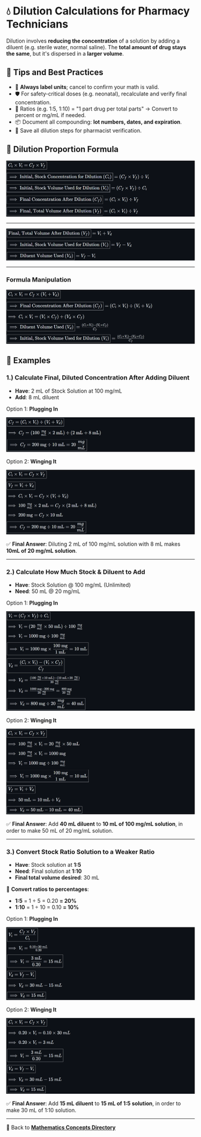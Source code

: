 # 💧 Dilution Calculations for Pharmacy Technicians

<!-- 
## Reference

Pharmacy Calculations, 6e; Morton Publishing | Chapter 30
-->

Dilution involves **reducing the concentration** of a solution by adding a diluent (e.g. sterile water, normal saline). The **total amount of drug stays the same**, but it's dispersed in a **larger volume**.

## 🚨 Tips and Best Practices

- 📍 **Always label units**; cancel to confirm your math is valid.
- 🛡️ For safety-critical doses (e.g. neonatal), recalculate and verify final concentration.
- 🔁 Ratios (e.g. 1:5, 1:10) = "1 part drug per total parts" → Convert to percent or mg/mL if needed.
- 📦 Document all compounding: **lot numbers, dates, and expiration**.
- 🔗 Save all dilution steps for pharmacist verification.

## 🔢 Dilution Proportion Formula

![V_i C_i = V_f C_f](./img/dilutions/f1.PNG)
<!-- 
${\boxed{C_i \times V_i = C_f \times V_f}}$

${\boxed{\implies \text{Initial, Stock Concentration for Dilution } (C_i)} = (C_f \times V_f) \div V_i}$

${\boxed{\implies \text{Initial, Stock Volume Used for Dilution } (V_i)} = (C_f \times V_f) \div C_i}$

${\boxed{\implies \text{Final Concentration After Dilution } (C_f)} = (C_i \times V_i) \div V_f}$

${\boxed{\implies \text{Final, Total Volume After Dilution } (V_f)} = (C_i \times V_i) \div V_f}$ -->

---

![V_f = V_i + V_d](./img/dilutions/f2.PNG)
<!-- 
${\boxed{\text{Final, Total Volume After Dilution } (V_f)} = V_i + V_d}$

${\boxed{\implies \text{Initial, Stock Volume Used for Dilution } (V_i)} = V_f - V_d}$

${\boxed{\implies \text{Diluent Volume Used }  (V_d)} = V_f - V_i}$ -->

---

### Formula Manipulation

![formula manipulation examples](./img/dilutions/f3.PNG)
<!-- ${\boxed{C_i \times V_i = C_f \times (V_i + V_d)}}$

${\boxed{\implies \text{Final Concentration After Dilution } (C_f)} = (C_i \times V_i) \div (V_i + V_d)}$

${\implies C_i \times V_i = {(V_i \times C_f) + (V_d \times C_f)}}$

${\boxed{\implies \text{Diluent Volume Used } (V_d)} =  \frac{(C_i \times V_i) - (V_i \times C_f)}{C_f}}$

${\boxed{\implies \text{Initial, Stock Volume Used for Dilution } (V_i)} =  \frac{(C_i \times V_i) - (V_d \times C_f)}{C_f}}$ -->

## 📘 Examples

### 1.) Calculate Final, Diluted Concentration After Adding Diluent

- **Have**: 2 mL of Stock Solution at 100 mg/mL
- **Add**: 8 mL diluent

Option 1: **Plugging In**

![img](./img/dilutions/e1_o1.PNG)
<!-- ${\boxed{C_f = (C_i \times V_i) \div (V_i + V_d)}}$

${\implies C_f = ({100\ \frac{mg}{mL} \times \text{2 mL}}) \div (\text{2 mL + 8 mL})}$

${\boxed{\implies C_f = \text{200 mg} \div \text{10 mL} = 20\ \frac{mg}{mL}}}$ -->

Option 2: **Winging It**

![img](./img/dilutions/e1_o2.PNG)

<!-- ${\boxed{C_i \times V_i = C_f \times V_f}}$

${\boxed{V_f = V_i + V_d}}$

${\implies {C_i \times V_i = C_f \times (V_i + V_d)}}$

${\implies 100\ \frac{mg}{mL} \times \text{2 mL} = C_f \times (\text{2 mL + 8 mL})}$

${\implies \text{200 mg} = C_f \times \text{10 mL}}$

${\boxed{\implies C_f = \text{200 mg} \div \text{10 mL} = 20\ \frac{mg}{mL}}}$ -->

✅ **Final Answer**: Diluting 2 mL of 100 mg/mL solution with 8 mL makes **10mL of 20 mg/mL solution**.

---

### 2.) Calculate How Much Stock & Diluent to Add

- **Have**: Stock Solution @ 100 mg/mL (Unlimited)
- **Need**: 50 mL @ 20 mg/mL

Option 1: **Plugging In**

![img](./img/dilutions/e2_o1.PNG)

<!-- ${\boxed{V_i = (C_f \times V_f) \div C_i}}$

${\implies {V_i = (20\ \frac{mg}{mL} \times \text{50 mL}) \div 100\ \frac{mg}{mL}}}$

${\implies {V_i = \text{1000 mg} \div 100\ \frac{mg}{mL}}}$

${\boxed{\implies V_i = \text{1000 mg} \times \frac{\text{100 mg}}{\text{1 mL}} = \text{10 mL}}}$

${\boxed{V_d = \frac{(C_i \times V_i) - (V_i \times C_f)}{C_f}}}$

${\implies {V_d = \frac{(100\ \frac{mg}{mL} \times \text{10 mL}) - (\text{10 mL} \times 20\ \frac{mg}{mL})}{20\ \frac{mg}{mL}}}}$

${\implies {V_d = \frac{\text{1000 mg} - \text{200 mg}}{20\ \frac{mg}{mL}} = \frac{\text{800 mg}}{20\ \frac{mg}{mL}}}}$

${\boxed{\implies {V_d = {\text{800 mg}}\div{20\ \frac{mg}{mL}} = {\text{40 mL}}}}}$ -->

Option 2: **Winging It**

![img](./img/dilutions/e2_o2.PNG)

<!-- ${\boxed{C_i \times V_i = C_f \times V_f}}$

${\implies 100\ \frac{mg}{mL} \times V_i = 20\ \frac{mg}{mL} \times \text{50 mL}}$

${\implies 100\ \frac{mg}{mL} \times V_i = \text{1000 mg}}$

${\implies V_i = \text{1000 mg} \div 100\ \frac{mg}{mL} }$

${\boxed{\implies V_i = \text{1000 mg} \times \frac{\text{100 mg}}{\text{1 mL}} = \text{10 mL}}}$

${\boxed{V_f = V_i + V_d}}$

${\implies \text{50 mL} = \text{10 mL} + V_d}$

${\boxed{\implies V_d = \text{50 mL} - \text{10 mL} = \text{40 mL}}}$ -->

✅ **Final Answer**: Add **40 mL diluent** to **10 mL of 100 mg/mL solution**, in order to make 50 mL of 20 mg/mL solution.

---

### 3.) Convert Stock Ratio Solution to a Weaker Ratio

- **Have**: Stock solution at **1:5**
- **Need**: Final solution at **1:10**
- **Final total volume desired**: 30 mL

🧪 **Convert ratios to percentages**:

- **1:5** = 1 ÷ 5 = 0.20 **= 20%**
- **1:10** = 1 ÷ 10 = 0.10 **= 10%**

Option 1: **Plugging In**

![img](./img/dilutions/e3_o1.PNG)

<!-- ${\boxed{V_i = \frac{C_f \times V_f}{C_i}}}$

${\implies V_i = \frac{0.10 \times 30\ mL}{0.20}}$

${\boxed{\implies V_i = \frac{3\ \text{mL}}{0.20} = 15\ mL}}$

${\boxed{V_d = V_f - V_i}}$

${\implies {V_d = 30\ mL - 15\ mL }}$

${\boxed{\implies V_d = 15\ mL}}$ -->

Option 2: **Winging It**

![img](./img/dilutions/e3_o2.PNG)

<!-- ${\boxed{C_i \times V_i = C_f \times V_f}}$

${\implies 0.20 \times V_i = 0.10 \times 30\ mL}$

${\implies 0.20 \times V_i = 3\ mL}$

${\boxed{\implies V_i = \frac{3\ mL}{0.20} = 15\ mL}}$

${\boxed{V_d = V_f - V_i}}$

${\implies {V_d = 30\ mL - 15\ mL }}$

${\boxed{\implies V_d = 15\ mL}}$ -->

✅ **Final Answer**: Add **15 mL diluent** to **15 mL of 1:5 solution**, in order to make 30 mL of 1:10 solution.

---

🔗 Back to [**Mathematics Concepts Directory**](./readme.md)
